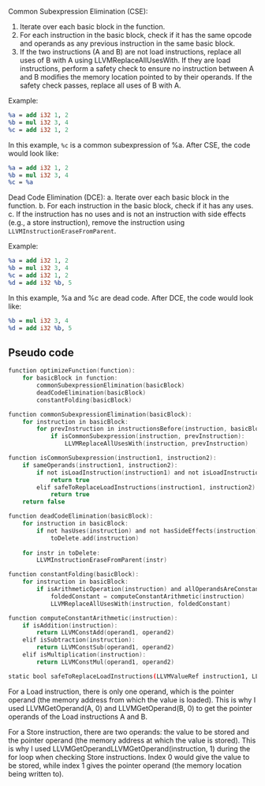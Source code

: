 Common Subexpression Elimination (CSE):
    
1. Iterate over each basic block in the function.    
2. For each instruction in the basic block, check if it has the same opcode and operands as any previous instruction in the same basic block. 
3. If the two instructions (A and B) are not load instructions, replace all uses of B with A using LLVMReplaceAllUsesWith. If they are load instructions, perform a safety check to ensure no instruction between A and B modifies the memory location pointed to by their operands. If the safety check passes, replace all uses of B with A.


Example:
```LLVM
%a = add i32 1, 2
%b = mul i32 3, 4
%c = add i32 1, 2
```

In this example, `%c` is a common subexpression of %a. After CSE, the code would look like:

```LLVM
%a = add i32 1, 2
%b = mul i32 3, 4
%c = %a
```

Dead Code Elimination (DCE):
a. Iterate over each basic block in the function.
b. For each instruction in the basic block, check if it has any uses.
c. If the instruction has no uses and is not an instruction with side effects (e.g., a store instruction), remove the instruction using `LLVMInstructionEraseFromParent`.

Example:

```LLVM
%a = add i32 1, 2
%b = mul i32 3, 4
%c = add i32 1, 2
%d = add i32 %b, 5
```

In this example, %a and %c are dead code. After DCE, the code would look like:

```LLVM
%b = mul i32 3, 4
%d = add i32 %b, 5
```


## Pseudo code
```c
function optimizeFunction(function):
    for basicBlock in function:
        commonSubexpressionElimination(basicBlock)
        deadCodeElimination(basicBlock)
        constantFolding(basicBlock)

function commonSubexpressionElimination(basicBlock):
    for instruction in basicBlock:
        for prevInstruction in instructionsBefore(instruction, basicBlock):
            if isCommonSubexpression(instruction, prevInstruction):
                LLVMReplaceAllUsesWith(instruction, prevInstruction)

function isCommonSubexpression(instruction1, instruction2):
    if sameOperands(instruction1, instruction2):
        if not isLoadInstruction(instruction1) and not isLoadInstruction(instruction2):
            return true
        elif safeToReplaceLoadInstructions(instruction1, instruction2):
            return true
    return false

function deadCodeElimination(basicBlock):
    for instruction in basicBlock:
        if not hasUses(instruction) and not hasSideEffects(instruction):
            toDelete.add(instruction)
    
    for instr in toDelete:
        LLVMInstructionEraseFromParent(instr)

function constantFolding(basicBlock):
    for instruction in basicBlock:
        if isArithmeticOperation(instruction) and allOperandsAreConstant(instruction):
            foldedConstant = computeConstantArithmetic(instruction)
            LLVMReplaceAllUsesWith(instruction, foldedConstant)

function computeConstantArithmetic(instruction):
    if isAddition(instruction):
        return LLVMConstAdd(operand1, operand2)
    elif isSubtraction(instruction):
        return LLVMConstSub(operand1, operand2)
    elif isMultiplication(instruction):
        return LLVMConstMul(operand1, operand2)
```

```bash
static bool safeToReplaceLoadInstructions(LLVMValueRef instruction1, LLVMValueRef instruction2) {
```
For a Load instruction, there is only one operand, which is the pointer operand (the memory address from which the value is loaded). This is why I used LLVMGetOperand(A, 0) and LLVMGetOperand(B, 0) to get the pointer operands of the Load instructions A and B.

For a Store instruction, there are two operands: the value to be stored and the pointer operand (the memory address at which the value is stored). This is why I used LLVMGetOperandLLVMGetOperand(instruction, 1) during the for loop when checking Store instructions. Index 0 would give the value to be stored, while index 1 gives the pointer operand (the memory location being written to).